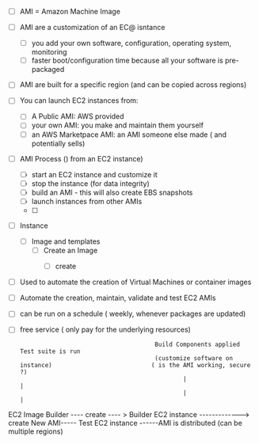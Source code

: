 - [ ] AMI = Amazon Machine Image
- [ ] AMI are a customization of an EC@ isntance
	- [ ] you add your own software, configuration, operating system, monitoring
	- [ ] faster boot/configuration time because all your software is pre-packaged
- [ ] AMI are built for a specific region (and can be copied across regions)
- [ ] You can launch EC2 instances from:
	- [ ] A Public AMI: AWS provided
	- [ ] your own AMI: you make and maintain them yourself
	- [ ] an AWS Marketpace AMI: an AMI someone else made ( and potentially sells)

- [ ] AMI Process () from an EC2 instance)
	- [ ] start an EC2 instance and customize it
	- [ ] stop the instance (for data integrity)
	- [ ] build an AMI - this will also create EBS snapshots
	- [ ] launch instances from other AMIs
	- [ ] 
- [ ] Instance
	- [ ] Image and templates
		- [ ] Create an Image
			- [ ] create


- [ ]   Used to automate the creation of Virtual Machines or container images
- [ ]  Automate the creation, maintain, validate and test EC2 AMIs
- [ ] can be run on a schedule ( weekly, whenever packages are updated)
- [ ] free service ( only pay for the underlying resources)


											Build Components applied                                    Test suite is run               
											(customize software on instance)                            ( is the AMI working, secure ?)           
													|                                                          |   
													|                                                          |   
EC2 Image Builder ---- create ----  > Builder EC2 instance   -------------> create New AMI----- Test EC2 instance ------AMI is distributed
																													  (can be multiple regions)
								